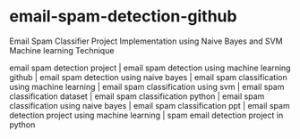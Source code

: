 # email-spam-detection-github
Email Spam Classifier Project Implementation using Naive Bayes and SVM Machine learning Technique

email spam detection project |
email spam detection using machine learning github |
email spam detection using naive bayes |
email spam classification using machine learning |
email spam classification using svm |
email spam classification dataset |
email spam classification python |
email spam classification using naive bayes |
email spam classification ppt |
email spam detection project using machine learning |
spam email detection project in python
